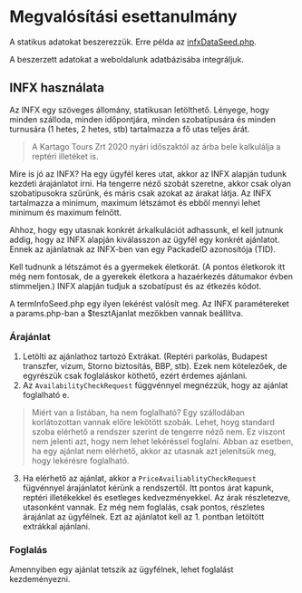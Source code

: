 # Megvalósítási esettanulmány

A statikus adatokat beszerezzük. Erre példa az [infxDataSeed.php](phpDemo.md).  

A beszerzett adatokat a weboldalunk adatbázisába integráljuk.

## INFX használata

Az INFX egy szöveges állomány, statikusan letölthető. Lényege, hogy minden szálloda, minden időpontjára, minden szobatípusára és minden turnusára (1 hetes, 2 hetes, stb) tartalmazza a fő utas teljes árát.

> A Kartago Tours Zrt 2020 nyári időszaktól az árba bele kalkulálja a reptéri illetéket is.

Mire is jó az INFX? Ha egy ügyfél keres utat, akkor az INFX alapján tudunk kezdeti árajánlatot írni. Ha tengerre néző szobát szeretne, akkor csak olyan szobatípusokra szűrünk, és máris csak azokat az árakat látja.
Az INFX tartalmazza a minimum, maximum létszámot és ebből mennyi lehet minimum és maximum felnőtt.

Ahhoz, hogy egy utasnak konkrét árkalkulációt adhassunk, el kell jutnunk addig, hogy az INFX alapján kiválasszon az ügyfél egy konkrét ajánlatot. Ennek az ajánlatnak az INFX-ben van egy PackadeID azonosítója (TID).

Kell tudnunk a létszámot és a gyermekek életkorát. (A pontos életkorok itt még nem fontosak, de a gyerekek életkora a hazaérkezés dátumakor évben stimmeljen.) 
INFX alapján tudjuk a szobatípust és az étkezés kódot.

A termInfoSeed.php egy ilyen lekérést valósít meg. Az INFX paramétereket a params.php-ban a $tesztAjanlat mezőkben vannak beállítva.

### Árajánlat

1. Letölti az ajánlathoz tartozó Extrákat. (Reptéri parkolás, Budapest transzfer, vízum, Storno biztosítás, BBP, stb). Ezek nem kötelezőek, de egyrészük csak foglaláskor köthető, ezért érdemes ajánlani.
2. Az ```AvailabilityCheckRequest``` függvénnyel megnézzük, hogy az ajánlat foglalható e.
> Miért van a listában, ha nem foglalható? Egy szállodában korlátozottan vannak előre lekötött szobák. Lehet, hoyg standard szoba elérhető a rendszer szerint de tengerre néző nem. Ez viszont nem jelenti azt, hogy nem lehet lekéréssel foglalni. Abban az esetben, ha egy ajánlat nem elérhető, akkor az utasnak azt jelenítsük meg, hogy lekérésre foglalható. 
3. Ha elérhető az ajánlat, akkor a ```PriceAvailiablityCheckRequest``` fügvénnyel árajánlatot kérünk a rendszertől. Itt pontos árat kapunk, reptéri illetékekkel és esetleges kedvezményekkel. Az árak részletezve, utasonként vannak. Ez még nem foglalás, csak pontos, részletes árajánlat az ügyfélnek. Ezt az ajánlatot kell az 1. pontban letöltött extrákkal ajánlani.

### Foglalás

Amennyiben egy ajánlat tetszik az ügyfélnek, lehet foglalást kezdeményezni.




